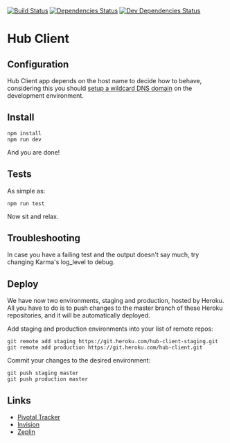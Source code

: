 [![Build Status](https://travis-ci.org/ourcities/hub-client.svg?branch=master)](https://travis-ci.org/ourcities/hub-client)
[![Dependencies
Status](https://david-dm.org/ourcities/hub-client.svg)](https://david-dm.org/ourcities/hub-client)
[![Dev Dependencies
Status](https://david-dm.org/ourcities/hub-client/dev-status.svg)](https://david-dm.org/ourcities/hub-client#info=devDependencies)

# Hub Client
## Configuration
Hub Client app depends on the host name to decide how to behave, considering this you should [setup a wildcard DNS domain](http://asciithoughts.com/posts/2014/02/23/setting-up-a-wildcard-dns-domain-on-mac-os-x/) on the development environment.
## Install
```
npm install
npm run dev
```
And you are done!

## Tests
As simple as:
```
npm run test
```
Now sit and relax.

## Troubleshooting
In case you have a failing test and the output doesn't say much, try changing
Karma's log_level to debug.

## Deploy
We have now two environments, staging and production, hosted by Heroku. All you have to do is to push changes to the master branch of these Heroku repositories, and it will be automatically deployed.

Add staging and production environments into your list of remote repos:
```
git remote add staging https://git.heroku.com/hub-client-staging.git
git remote add production https://git.heroku.com/hub-client.git
```

Commit your changes to the desired environment:
```
git push staging master
git push production master
```

## Links
- [Pivotal Tracker](https://www.pivotaltracker.com/n/projects/888220)
- [Invision](https://projects.invisionapp.com/share/763UO3YDT#/screens)
- [Zeplin](https://app.zeplin.io/project.html#pid=55d1d57e14a5317a0e909551)
